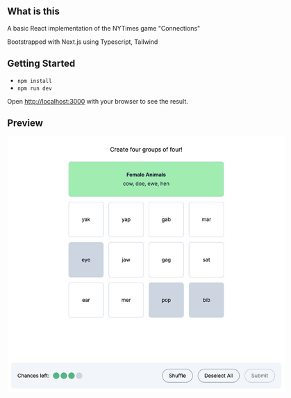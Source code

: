 ## What is this

A basic React implementation of the NYTimes game "Connections"

Bootstrapped with Next.js using Typescript, Tailwind

## Getting Started

- `npm install`
- `npm run dev`

Open [http://localhost:3000](http://localhost:3000) with your browser to see the result.

## Preview

<img src="public/preview.png" alt="Screenshot" style="max-width: 640px; max-height: 640px;">
